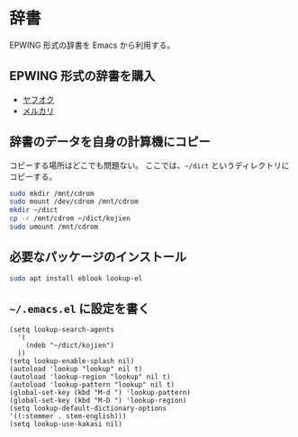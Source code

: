 # 辞書

EPWING 形式の辞書を Emacs から利用する。

## EPWING 形式の辞書を購入

- [ヤフオク](https://auctions.yahoo.co.jp/)
- [メルカリ](https://www.mercari.com/jp/)

## 辞書のデータを自身の計算機にコピー

コピーする場所はどこでも問題ない。
ここでは、`~/dict` というディレクトリにコピーする。

```bash
sudo mkdir /mnt/cdrom
sudo mount /dev/cdrom /mnt/cdrom
mkdir ~/dict
cp -r /mnt/cdrom ~/dict/kojien
sudo umount /mnt/cdrom
```

## 必要なパッケージのインストール

```bash
sudo apt install eblook lookup-el
```

## `~/.emacs.el` に設定を書く

```
(setq lookup-search-agents
  '(
    (ndeb "~/dict/kojien")
  ))
(setq lookup-enable-splash nil)
(autoload 'lookup "lookup" nil t)
(autoload 'lookup-region "lookup" nil t)
(autoload 'lookup-pattern "lookup" nil t)
(global-set-key (kbd "M-d ") 'lookup-pattern)
(global-set-key (kbd "M-D ") 'lookup-region)
(setq lookup-default-dictionary-options
'((:stemmer . stem-english)))
(setq lookup-use-kakasi nil)
```
